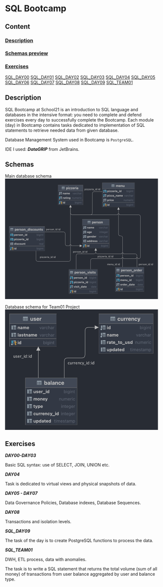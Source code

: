 # SQL Bootcamp

## Content

### [Description]()

### [Schemas preview]()

### [Exercises]()

[SQL_DAY00]()
[SQL_DAY01]()
[SQL_DAY02]()
[SQL_DAY03]()
[SQL_DAY04]()
[SQL_DAY05]()
[SQL_DAY06]()
[SQL_DAY07]()
[SQL_DAY08]()
[SQL_DAY09]()
[SQL_TEAM01]()


## Description
SQL Bootcamp at School21 is an introduction to SQL language and databases in the intensive format: you need to complete and defend exercises every day to successfully complete the Bootcamp.
Each module (day) in Bootcamp contains tasks dedicated to implementation of SQL statements to retrieve needed data from given database.

Database Management System used in Bootcamp is <code>PostgreSQL</code>.

IDE I used: ***DataGRIP*** from JetBrains.

## Schemas

Main database schema
<img src="info/imgs/DB_schema.png">

Database schema for Team01 Project
<img src="info/imgs/DB_schema_Team01.png">

## Exercises

***DAY00-DAY03***

Basic SQL syntax: use of SELECT, JOIN, UNION etc.

***DAY04***

Task is dedicated to virtual views and physical snapshots of data.

***DAY05 - DAY07***

 Data Governance Policies, Database indexes, Database Sequences.

***DAY08***

Transactions and isolation levels.

***SQL_DAY09***

The task of the day is to create PostgreSQL functions to process the data.

***SQL_TEAM01***

DWH, ETL process, data with anomalies.

The task is to write a SQL statement that returns the total volume (sum of all money) of transactions from user balance aggregated by user and balance type.
